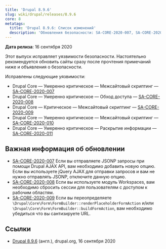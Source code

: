 ```yaml
---
title: 'Drupal 8.9.6'
slug: wiki/drupal/releases/8.9.6
core: 8
metatags:
  title: 'Drupal 8.9.6: Список изменений'
  description: 'Обновления безопасности: SA-CORE-2020-007, SA-CORE-2020-008, SA-CORE-2020-009, SA-CORE-2020-010, SA-CORE-2020-011.'
---
```


**Дата релиза**: 16 сентября 2020

Этот выпуск исправляет уязвимости безопасности. Настоятельно рекомендуется обновить сайты сразу после прочтения примечаний ниже и объявления о безопасности.

Исправлены следующие уязвимости:

- Drupal Core — Умеренно критическое — Межсайтовый скриптинг — [SA-CORE-2020-007](../../../../security/sa-core/2020-007/index.md)
- Drupal Core — Умеренно критическое — Обход доступа — [SA-CORE-2020-008](../../../../security/sa-core/2020-008/index.md)
- Drupal Core — Критическое — Межсайтовый скриптинг — [SA-CORE-2020-009](../../../../security/sa-core/2020-009/index.md)
- Drupal Core — Умеренно критическое — Межсайтовый скриптинг — [SA-CORE-2020-010](../../../../security/sa-core/2020-010/index.md)
- Drupal Core — Умеренно критическое — Раскрытие информации — [SA-CORE-2020-011](../../../../security/sa-core/2020-011/index.md)

## Важная информация об обновлении

- [SA-CORE-2020-007](../../../../security/sa-core/2020-007/index.md) Если вы отправляете JSONP запросы при помощи Drupal AJAX API, вам необходимо добавить новую опцию. Если вы используете jQuery AJAX для отправки запросов и вам не нужно отправлять JSONP, отключите данную опцию.
- [SA-CORE-2020-008](../../../../security/sa-core/2020-008/index.md) Если вы используете модуль Workspaces, вам необходимо сбросить сессии для пользователям с доступом к рабочим областям.
- [SA-CORE-2020-009](../../../../security/sa-core/2020-009/index.md) Если вы переопределяете `\Drupal\Core\Form\FormBuilder::renderPlaceholderFormAction` и/или `\Drupal\Core\Form\FormBuilder::buildFormAction`, вам необходимо убедиться что вы сантизируете URL.

## Ссылки

- [Drupal 8.9.6](https://www.drupal.org/project/drupal/releases/8.9.6) (англ.), drupal.org, 16 сентября 2020
